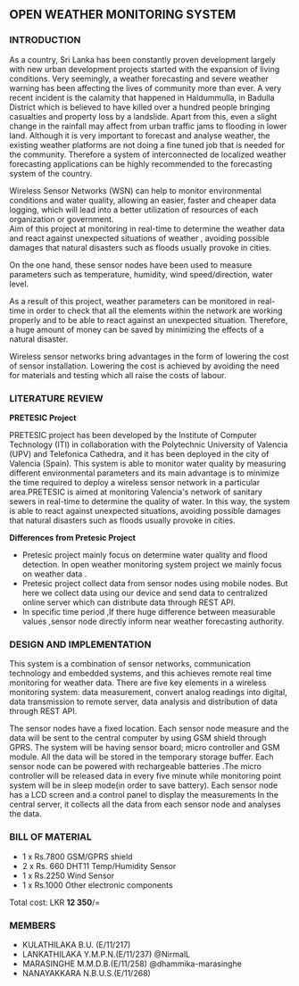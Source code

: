 ## OPEN WEATHER MONITORING SYSTEM

### INTRODUCTION

As a country, Sri Lanka has been constantly proven development largely with new urban development projects started with the expansion of living conditions. Very seemingly, a weather forecasting and severe weather warning has been affecting the lives of community more than ever. A very recent incident is the calamity that happened in Haldummulla, in Badulla District which is believed to have killed over a hundred people bringing casualties and property loss by a landslide. Apart from this, even a slight change in the rainfall may affect from urban traffic jams to flooding in lower land. Although it is very important to forecast and analyse weather, the existing weather platforms are not doing a fine tuned job that is needed for the community. Therefore a system of interconnected de localized weather forecasting applications can be highly recommended to the forecasting system of the country.

Wireless Sensor Networks (WSN) can help to monitor environmental conditions and water quality, allowing an easier, faster and cheaper data logging, which will lead into a better utilization of resources of each organization or government.  
Aim of this project at monitoring in real-time to determine the weather data and react against unexpected situations of weather , avoiding possible damages that natural disasters such as floods usually provoke in cities.

On the one hand, these sensor nodes have been used to measure parameters such as temperature, humidity, wind speed/direction, water level.  

As a result of this project, weather parameters can be monitored in real-time in order to check that all the elements within the network are working properly and to be able to react against an unexpected situation. Therefore, a huge amount of money can be saved by minimizing the effects of a natural disaster.

Wireless sensor networks bring advantages in the form of lowering the cost of sensor installation. Lowering the cost is achieved by avoiding the need for materials and testing which all raise the costs of labour.

### LITERATURE REVIEW

**PRETESIC Project**
 
 PRETESIC project has been developed by the Institute of Computer Technology (ITI) in collaboration with the Polytechnic University of Valencia (UPV) and Telefonica Cathedra, and it has been deployed in the city of Valencia (Spain). This system is able to monitor water quality by measuring different environmental parameters and its main advantage is to minimize the time required to deploy a wireless sensor network in a particular area.PRETESIC is aimed at monitoring Valencia's network of sanitary sewers in real-time to determine the quality of water. In this way, the system is able to react against unexpected situations, avoiding possible damages that natural disasters such as floods usually provoke in cities.

**Differences from Pretesic Project**

- Pretesic project mainly focus on determine water quality and flood detection. In open weather monitoring system project we mainly focus on weather data .  
- Pretesic project collect data from sensor nodes using mobile nodes. But here we collect data using our device and send data to centralized online server which can distribute data through REST API.  
- In specific time period ,If there huge difference between measurable values ,sensor node directly inform near weather forecasting authority.

### DESIGN AND IMPLEMENTATION

This system is a combination of sensor networks, communication technology and embedded systems, and this achieves remote real time monitoring for weather data. There are five key elements in a wireless monitoring system: data measurement, convert analog readings into digital, data transmission to remote server, data analysis and distribution of data through REST API. 

 The sensor nodes have a fixed location. Each sensor node measure and the data will be sent to the central computer by using GSM shield through GPRS. The system will be having sensor board; micro controller and GSM module. All the data will be stored in the temporary storage buffer. Each sensor node can be powered with rechargeable batteries .The micro controller will be released data in every five minute while monitoring point system will be in sleep mode(in order to save battery). Each sensor node has a LCD screen and a control panel to display the measurements In the central server, it collects all the data from each sensor node and analyses the data.

### BILL OF MATERIAL

- 1 x Rs.7800 GSM/GPRS shield  
- 2 x Rs. 660 DHT11 Temp/Humidity Sensor  
- 1 x Rs.2250 Wind Sensor  
- 1 x Rs.1000 Other electronic components

Total cost: LKR **12 350**/=

### MEMBERS

*   KULATHILAKA B.U. (E/11/217)
*   LANKATHILAKA Y.M.P.N.(E/11/237) @NirmalL
*   MARASINGHE M.M.D.B.(E/11/258) @dhammika-marasinghe
*   NANAYAKKARA N.B.U.S.(E/11/268)
